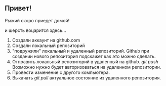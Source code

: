 ## Привет!
Рыжий скоро приедет домой!

и шерсть воцарится здесь...

1. Создали аккаунт на github.com
2. Создали локальный репозиторий
3. "подружили" локальный и удаленный репозиторий. Github при создании нового репозитория подскажет как это можно сделать.
4. Отправить  локальный репозиторий в удаленный на github. *git push* Возможно нужно будет авторизоваться на удаленном репозитории.
5. Провести изменение с другого компьютера.
6. Выкачать *git pull* актуальное состояние из удаленного репозитория.